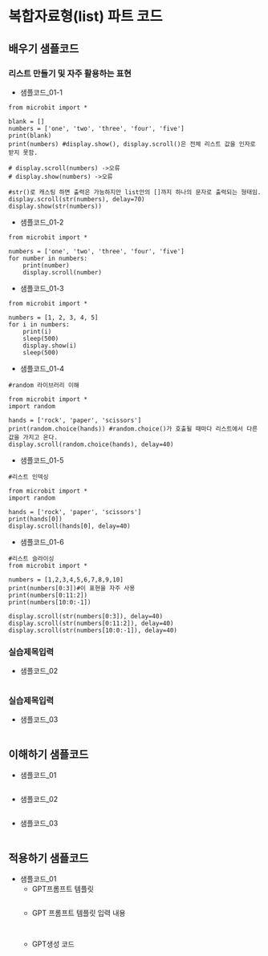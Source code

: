 # 복합자료형(list) 파트 코드
## 배우기 샘플코드
### 리스트 만들기 및 자주 활용하는 표현
* 샘플코드_01-1
```
from microbit import * 

blank = []
numbers = ['one', 'two', 'three', 'four', 'five']
print(blank)
print(numbers) #display.show(), display.scroll()은 전체 리스트 값을 인자로 받지 못함.

# display.scroll(numbers) ->오류
# display.show(numbers) ->오류

#str()로 캐스팅 하면 출력은 가능하지만 list안의 []까지 하나의 문자로 출력되는 형태임.
display.scroll(str(numbers), delay=70)
display.show(str(numbers))
```
* 샘플코드_01-2
```
from microbit import * 

numbers = ['one', 'two', 'three', 'four', 'five']
for number in numbers:
    print(number)
    display.scroll(number)
```

* 샘플코드_01-3
```
from microbit import * 

numbers = [1, 2, 3, 4, 5]
for i in numbers:
    print(i)
    sleep(500)
    display.show(i)
    sleep(500)
```

* 샘플코드_01-4
```
#random 라이브러리 이해

from microbit import *
import random

hands = ['rock', 'paper', 'scissors']
print(random.choice(hands)) #random.choice()가 호출될 때마다 리스트에서 다른 값을 가지고 온다.
display.scroll(random.choice(hands), delay=40)
```

* 샘플코드_01-5
```
#리스트 인덱싱

from microbit import *
import random

hands = ['rock', 'paper', 'scissors']
print(hands[0])
display.scroll(hands[0], delay=40)
```

* 샘플코드_01-6
```
#리스트 슬라이싱
from microbit import *

numbers = [1,2,3,4,5,6,7,8,9,10]
print(numbers[0:3])#이 표현을 자주 사용
print(numbers[0:11:2])
print(numbers[10:0:-1])

display.scroll(str(numbers[0:3]), delay=40)
display.scroll(str(numbers[0:11:2]), delay=40)
display.scroll(str(numbers[10:0:-1]), delay=40)
```

### 실습제목입력
* 샘플코드_02
```
```

### 실습제목입력
* 샘플코드_03
```
```

## 이해하기 샘플코드
* 샘플코드_01
```
```

* 샘플코드_02
```
```

* 샘플코드_03
```
```

## 적용하기 샘플코드
* 샘플코드_01
  - GPT프롬프트 템플릿
    ```
  
    ```
  - GPT 프롬프트 템플릿 입력 내용
    ```
   
    ```
  - GPT생성 코드
    ```
   
    ```
